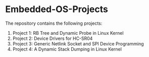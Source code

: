 # Embedded-OS-Projects

The repository contains the following projects:

1) Project 1: RB Tree and Dynamic Probe in Linux Kernel
2) Project 2: Device Drivers for HC-SR04
3) Project 3: Generic Netlink Socket and SPI Device Programming
4) Project 4: A Dynamic Stack Dumping in Linux Kernel
